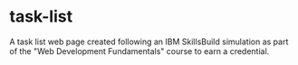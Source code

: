 # task-list
A task list web page created following an IBM SkillsBuild simulation as part of the "Web Development Fundamentals" course to earn a credential.
